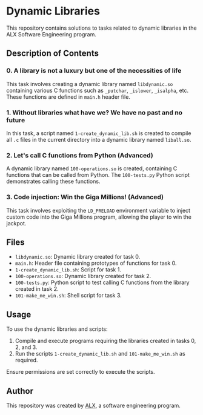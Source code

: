 # Dynamic Libraries

This repository contains solutions to tasks related to dynamic libraries in the ALX Software Engineering program.

## Description of Contents

### 0. A library is not a luxury but one of the necessities of life

This task involves creating a dynamic library named `libdynamic.so` containing various C functions such as `_putchar`, `_islower`, `_isalpha`, etc. These functions are defined in `main.h` header file.

### 1. Without libraries what have we? We have no past and no future

In this task, a script named `1-create_dynamic_lib.sh` is created to compile all `.c` files in the current directory into a dynamic library named `liball.so`.

### 2. Let's call C functions from Python (Advanced)

A dynamic library named `100-operations.so` is created, containing C functions that can be called from Python. The `100-tests.py` Python script demonstrates calling these functions.

### 3. Code injection: Win the Giga Millions! (Advanced)

This task involves exploiting the `LD_PRELOAD` environment variable to inject custom code into the Giga Millions program, allowing the player to win the jackpot.

## Files

* `libdynamic.so`: Dynamic library created for task 0.
* `main.h`: Header file containing prototypes of functions for task 0.
* `1-create_dynamic_lib.sh`: Script for task 1.
* `100-operations.so`: Dynamic library created for task 2.
* `100-tests.py`: Python script to test calling C functions from the library created in task 2.
* `101-make_me_win.sh`: Shell script for task 3.

## Usage

To use the dynamic libraries and scripts:

1. Compile and execute programs requiring the libraries created in tasks 0, 2, and 3.
2. Run the scripts `1-create_dynamic_lib.sh` and `101-make_me_win.sh` as required.

Ensure permissions are set correctly to execute the scripts.

## Author

This repository was created by [ALX](https://www.alxafrica.com/), a software engineering program.
